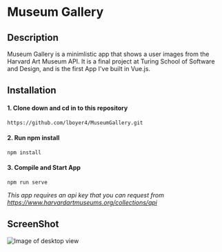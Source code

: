 # Museum Gallery

## Description

Museum Gallery is a minimlistic app that shows a user images from the Harvard Art Museum API. It is a final project at Turing School of Software and Design, and is the first App I've built in Vue.js.

## Installation

  #### 1. Clone down and cd in to this repository 
  
  ```https://github.com/lboyer4/MuseumGallery.git```
  
  #### 2. Run npm install
  
  ```npm install```
  
  #### 3. Compile and Start App
  
  ```npm run serve```

_This app requires an api key that you can request from https://www.harvardartmuseums.org/collections/api_

## ScreenShot

![Image of desktop view](./src/assets/images/screenshot.png)

